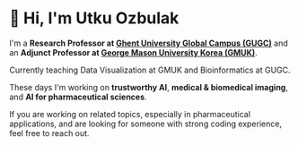 # 👋 Hi, I'm Utku Ozbulak

I'm a **Research Professor at [Ghent University Global Campus (GUGC)](https://www.ghent.ac.kr/)** and an **Adjunct Professor at [George Mason University Korea (GMUK)](https://masonkorea.gmu.edu/)**.  

Currently teaching Data Visualization at GMUK and Bioinformatics at GUGC.

These days I'm working on **trustworthy AI**, **medical & biomedical imaging**, and **AI for pharmaceutical sciences**.

If you are working on related topics, especially in pharmaceutical applications, and are looking for someone with strong coding experience, feel free to reach out.
